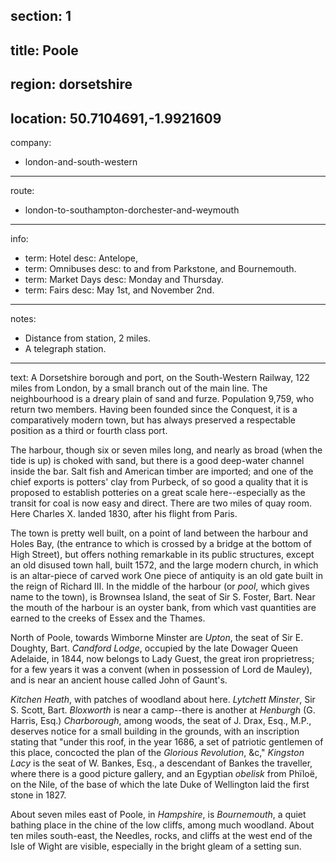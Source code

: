 ﻿section: 1
----
title: Poole
----
region: dorsetshire
----
location: 50.7104691,-1.9921609
----
company:
- london-and-south-western
----
route:
- london-to-southampton-dorchester-and-weymouth
----
info:
- term: Hotel
  desc: Antelope,
- term: Omnibuses
  desc: to and from Parkstone, and Bournemouth.
- term: Market Days
  desc: Monday and Thursday.
- term: Fairs
  desc: May 1st, and November 2nd.
----
notes:
- Distance from station, 2 miles.
- A telegraph station.
----
text: A Dorsetshire borough and port, on the South-Western Railway, 122 miles from London, by a small branch out of the main line. The neighbourhood is a dreary plain of sand and furze. Population 9,759, who return two members. Having been founded since the Conquest, it is a comparatively modern town, but has always preserved a respectable position as a third or fourth class port.

The harbour, though six or seven miles long, and nearly as broad (when the tide is up) is choked with sand, but there is a good deep-water channel inside the bar. Salt fish and American timber are imported; and one of the chief exports is potters' clay from Purbeck, of so good a quality that it is proposed to establish potteries on a great scale here--especially as the transit for coal is now easy and direct. There are two miles of quay room. Here Charles X. landed 1830, after his flight from Paris.

The town is pretty well built, on a point of land between the harbour and Holes Bay, (the entrance to which is crossed by a bridge at the bottom of High Street), but offers nothing remarkable in its public structures, except an old disused town hall, built 1572, and the large modern church, in which is an altar-piece of carved work One piece of antiquity is an old gate built in the reign of Richard III. In the middle of the harbour (or *pool*, which gives name to the town), is Brownsea Island, the seat of Sir S. Foster, Bart. Near the mouth of the harbour is an oyster bank, from which vast quantities are earned to the creeks of Essex and the Thames.

North of Poole, towards Wimborne Minster are *Upton*, the seat of Sir E. Doughty, Bart. *Candford Lodge*, occupied by the late Dowager Queen Adelaide, in 1844, now belongs to Lady Guest, the great iron proprietress; for a few years it was a convent (when in possession of Lord de Mauley), and is near an ancient house called John of Gaunt's.

*Kitchen Heath*, with patches of woodland about here. *Lytchett Minster*, Sir S. Scott, Bart. *Bloxworth* is near a camp--there is another at *Henburgh* (G. Harris, Esq.) *Charborough*, among woods, the seat of J. Drax, Esq., M.P., deserves notice for a small building in the grounds, with an inscription stating that "under this roof, in the year 1686, a set of patriotic gentlemen of this place, concocted the plan of the *Glorious Revolution*, &c," *Kingston Lacy* is the seat of W. Bankes, Esq., a descendant of Bankes the traveller, where there is a good picture gallery, and an Egyptian *obelisk* from Phïloë, on the Nile, of the base of which the late Duke of Wellington laid the first stone in 1827.

About seven miles east of Poole, in *Hampshire*, is *Bournemouth*, a quiet bathing place in the chine of the low cliffs, among much woodland. About ten miles south-east, the Needles, rocks, and cliffs at the west end of the Isle of Wight are visible, especially in the bright gleam of a setting sun.
